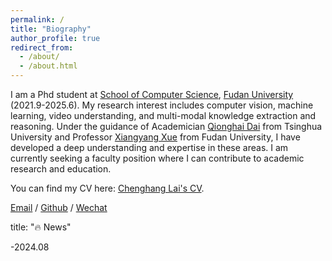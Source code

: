 ```yaml
---
permalink: /
title: "Biography"
author_profile: true
redirect_from: 
  - /about/
  - /about.html
---
```

I am a Phd student  at [School of Computer Science](https://cs.fudan.edu.cn/), [Fudan University](https://fudan.edu.cn/) (2021.9-2025.6). My research interest includes computer vision, machine learning, video understanding, and multi-modal knowledge extraction and reasoning. Under the guidance of Academician [Qionghai Dai](https://ysg.ckcest.cn/html/details/8058/index.html) from Tsinghua University and Professor [Xiangyang Xue](https://cs.fudan.edu.cn/3f/8a/c25907a278410/page.htm) from Fudan University, I have developed a deep understanding and expertise in these areas. I am currently seeking a faculty position where I can contribute to academic research and education.

You can find my CV here: [Chenghang Lai's CV](../images/lchjl.pdf). 

[Email](chlai21@m.fudan.edu.cn) / [Github](https://github.com/keyancaigou) / [Wechat](../images/wechat.jpg) 


title: "🔥 News"

-2024.08 
